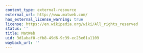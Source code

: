 ```yaml
---
content_type: external-resource
external_url: http://www.matweb.com/
has_external_license_warning: true
license: https://en.wikipedia.org/wiki/All_rights_reserved
status: ''
title: MatWeb
uid: 3d1abaf0-cfb8-49d6-9c39-ec23e61a1109
wayback_url: ''
---
```

